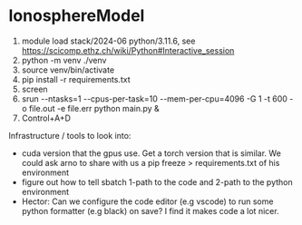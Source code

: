 # IonosphereModel
1.  module load stack/2024-06 python/3.11.6, see https://scicomp.ethz.ch/wiki/Python#Interactive_session
2.  python -m venv ./venv
3.  source venv/bin/activate
4.  pip install -r requirements.txt
5.  screen
6.  srun --ntasks=1 --cpus-per-task=10 --mem-per-cpu=4096 -G 1 -t 600 -o file.out -e file.err python main.py &
7.  Control+A+D

Infrastructure / tools to look into:
- cuda version that the gpus use. Get a torch version that is similar. We could ask arno to share with us a pip freeze > requirements.txt of his environment
- figure out how to tell sbatch 1-path to the code and 2-path to the python environment
- Hector: Can we configure the code editor (e.g vscode) to run some python formatter (e.g black) on save? I find it makes code a lot nicer.

